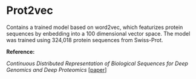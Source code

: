 # Prot2vec

Contains a trained model based on word2vec, which featurizes protein sequences by enbedding into a 100 dimensional vector space.
The model was trained using 324,018 protein sequences from Swiss-Prot.



**Reference:**

*Continuous Distributed Representation of Biological Sequences for Deep Genomics and Deep Proteomics* [[paper](http://journals.plos.org/plosone/article?id=10.1371/journal.pone.0141287)]
